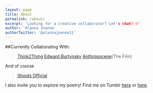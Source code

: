 ```yaml
---
layout: page
title: About 
permalink: /about/
excerpt: 'Looking for a creative collaborator? Let's chat! ☺️'
author: 'Alanna Joanne'
authorTwitter: '@alannajoanne11'
---
```


##Currently Collaborating With:

> [Think2Thing](https://twitter.com/Think2thing)
> [Edward Burtynsky](https://twitter.com/edwardburtynsky)
> [Anthropocene](https://twitter.com/anthropocene)(The Film)

And of course

>[Shoots Official](http://shootsofficial.com)


I also invite you to explore my poetry! Find me on Tumblr [here](http://alannajoanne.tumblr.com) or [here](http://seasalt-stardust-wanderlust.tumblr.com).


